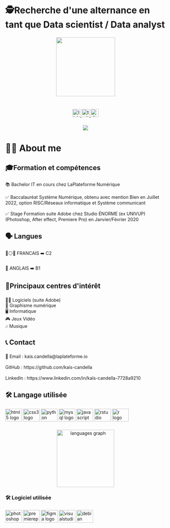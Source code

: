<h1 align="left">🕵️Recherche d'une alternance en tant que Data scientist / Data analyst</h1>

###

<div align="center">
  <img height="185" src="https://media.giphy.com/media/bGgsc5mWoryfgKBx1u/giphy.gif"  />
</div>

###

<br clear="both">

<div align="center">
  <a href="https://www.linkedin.com/in/kaïs-candella-7728a9210/" target="_blank">
    <img src="https://img.shields.io/static/v1?message=LinkedIn&logo=linkedin&label=&color=0077B5&logoColor=white&labelColor=&style=for-the-badge" height="25" alt="linkedin logo"  />
  </a>
  <a href="https://twitter.com/Dragnilllll" target="_blank">
    <img src="https://img.shields.io/static/v1?message=Twitter&logo=twitter&label=&color=1DA1F2&logoColor=white&labelColor=&style=for-the-badge" height="25" alt="twitter logo"  />
  </a>
  <a href="https://discord.com/channels/Dragnil#1083" target="_blank">
    <img src="https://img.shields.io/static/v1?message=Discord&logo=discord&label=&color=7289DA&logoColor=white&labelColor=&style=for-the-badge" height="25" alt="discord logo"  />
  </a>
</div>

###

<div align="center">
  <img src="https://visitor-badge.laobi.icu/badge?page_id=kais-candella.kais-candella&left_color=purple&right_color=black"  />
</div>

###

<h1 align="left">🧑‍💻 About me</h1>

###

<h2 align="left">🎓Formation et compétences</h2>

###

<p align="left">📚 Bachelor IT en cours chez LaPlateforme Numérique<br><br>✅ Baccalauréat Système Numérique, obtenu avec mention Bien en Juillet 2022, option RISC/Réseaux informatique et Système communicant<br><br>✅ Stage Formation suite Adobe chez Studio ÉNORME (ex UNIVUP) <br>(Photoshop, After effect, Premiere Pro) en Janvier/Février 2020</p>

###

<h2 align="left">🗣️ Langues</h2>

###

<p align="left">🔵⚪🔴 FRANCAIS ➡️ C2</p>

###

<p align="left">💂 ANGLAIS ➡️ B1</p>

###

<h2 align="left">🎯Principaux centres d'intérêt</h2>

###

<p align="left">🧑‍💻 Logiciels (suite Adobe)<br>🎨 Graphisme numérique<br>🖥️ Informatique<br>🎮 Jeux Vidéo<br>🎶 Musique</p>

###

<h2 align="left">📞 Contact</h2>

###

<p align="left">📧 Email : kais.candella@laplateforme.io<br><br> GitHub : https://github.com/kais-candella<br><br> LinkedIn : https://www.linkedin.com/in/kaïs-candella-7728a9210</p>

###

<h2 align="left">🛠 Langage utilisée</h2>

###

<div align="left">
  <img src="https://cdn.jsdelivr.net/gh/devicons/devicon/icons/html5/html5-original.svg" height="40" width="52" alt="html5 logo"  />
  <img src="https://cdn.jsdelivr.net/gh/devicons/devicon/icons/css3/css3-original.svg" height="40" width="52" alt="css3 logo"  />
  <img src="https://cdn.jsdelivr.net/gh/devicons/devicon/icons/python/python-original.svg" height="40" width="52" alt="python logo"  />
  <img src="https://cdn.jsdelivr.net/gh/devicons/devicon/icons/mysql/mysql-original.svg" height="40" width="52" alt="mysql logo"  />
  <img src="https://cdn.jsdelivr.net/gh/devicons/devicon/icons/javascript/javascript-original.svg" height="40" width="52" alt="javascript logo"  />
  <img src="https://cdn.jsdelivr.net/gh/devicons/devicon/icons/rstudio/rstudio-original.svg" height="40" width="52" alt="rstudio logo"  />
  <img src="https://cdn.jsdelivr.net/gh/devicons/devicon/icons/r/r-original.svg" height="40" width="52" alt="r logo"  />
</div>

###

<div align="center">
  <img src="https://github-readme-stats.vercel.app/api/top-langs?username=kais-candella&locale=fr&hide_title=false&layout=compact&card_width=320&langs_count=5&theme=dracula&hide_border=false&order=2" height="180" alt="languages graph"  />
</div>

###

<h3 align="left">🛠 Logiciel utilisée</h3>

###

<div align="left">
  <img src="https://cdn.jsdelivr.net/gh/devicons/devicon/icons/photoshop/photoshop-plain.svg" height="40" width="52" alt="photoshop logo"  />
  <img src="https://cdn.jsdelivr.net/gh/devicons/devicon/icons/premierepro/premierepro-plain.svg" height="40" width="52" alt="premierepro logo"  />
  <img src="https://cdn.jsdelivr.net/gh/devicons/devicon/icons/figma/figma-original.svg" height="40" width="52" alt="figma logo"  />
  <img src="https://cdn.jsdelivr.net/gh/devicons/devicon/icons/visualstudio/visualstudio-plain.svg" height="40" width="52" alt="visualstudio logo"  />
  <img src="https://cdn.jsdelivr.net/gh/devicons/devicon/icons/debian/debian-original.svg" height="40" width="52" alt="debian logo"  />
</div>

###

